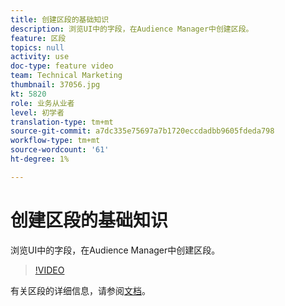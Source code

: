 ```yaml
---
title: 创建区段的基础知识
description: 浏览UI中的字段，在Audience Manager中创建区段。
feature: 区段
topics: null
activity: use
doc-type: feature video
team: Technical Marketing
thumbnail: 37056.jpg
kt: 5820
role: 业务从业者
level: 初学者
translation-type: tm+mt
source-git-commit: a7dc335e75697a7b1720eccdadbb9605fdeda798
workflow-type: tm+mt
source-wordcount: '61'
ht-degree: 1%

---
```



# 创建区段的基础知识

浏览UI中的字段，在Audience Manager中创建区段。

>[!VIDEO](https://video.tv.adobe.com/v/37056/?quality=12&learn=on)

有关区段的详细信息，请参阅[文档](https://docs.adobe.com/content/help/en/audience-manager/user-guide/features/segments/segments-purpose.html)。
